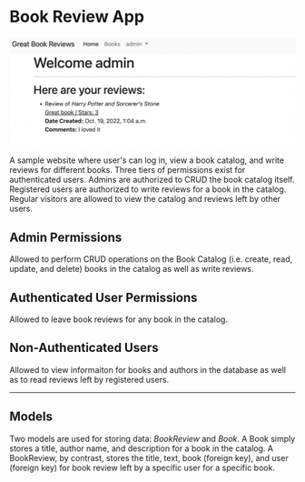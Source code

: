 # Book Review App

![App Preview](/screenshot.png "user interface")

A sample website where user's can log in, view a book catalog, and write reviews for different books.  Three tiers of permissions exist for authenticated users.  Admins are authorized to CRUD the book catalog itself.  Registered users are authorized to write reviews for a book in the catalog.  Regular visitors are allowed to view the catalog and reviews left by other users.

## Admin Permissions

Allowed to perform CRUD operations on the Book Catalog (i.e. create, read, update, and delete) books in the catalog as well as write reviews.

## Authenticated User Permissions

Allowed to leave book reviews for any book in the catalog.

## Non-Authenticated Users

Allowed to view informaiton for books and authors in the database as well as to read reviews left by registered users.

*** 

## Models

Two models are used for storing data: *BookReview* and *Book*.  A Book simply stores a title, author name, and description for a book in the catalog.  A BookReview, by contrast, stores the title, text, book (foreign key), and user (foreign key) for book review left by a specific user for a specific book.

